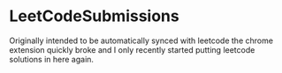 # LeetCodeSubmissions
Originally intended to be automatically synced with leetcode the chrome extension quickly broke and I only recently started putting leetcode solutions in here again.
